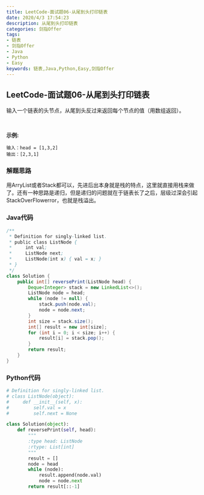 ```yaml
---
title: LeetCode-面试题06-从尾到头打印链表
date: 2020/4/3 17:54:23
description: 从尾到头打印链表
categories: 剑指Offer
tags: 
- 链表
- 剑指Offer
- Java
- Python
- Easy
keywords: 链表,Java,Python,Easy,剑指Offer
---
```


## LeetCode-面试题06-从尾到头打印链表

输入一个链表的头节点，从尾到头反过来返回每个节点的值（用数组返回）。

 <!--more-->

**示例:**

```
输入：head = [1,3,2]
输出：[2,3,1]
```

### 解题思路

用ArryList或者Stack都可以，先进后出本身就是栈的特点，这里就直接用栈来做了。还有一种思路是递归，但是递归的问题就在于链表长了之后，层级过深会引起StackOverFlowerror，也就是栈溢出。

### Java代码

```java
/**
 * Definition for singly-linked list.
 * public class ListNode {
 *     int val;
 *     ListNode next;
 *     ListNode(int x) { val = x; }
 * }
 */
class Solution {
    public int[] reversePrint(ListNode head) {
        Deque<Integer> stack = new LinkedList<>();
        ListNode node = head;
        while (node != null) {
            stack.push(node.val);
            node = node.next;
        }
        int size = stack.size();
        int[] result = new int[size];
        for (int i = 0; i < size; i++) {
            result[i] = stack.pop();
        }
        return result;
    }
}
```

### Python代码

```python
# Definition for singly-linked list.
# class ListNode(object):
#     def __init__(self, x):
#         self.val = x
#         self.next = None

class Solution(object):
    def reversePrint(self, head):
        """
        :type head: ListNode
        :rtype: List[int]
        """
        result = []
        node = head
        while (node):
            result.append(node.val)
            node = node.next
        return result[::-1]
```

